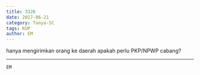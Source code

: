 ```yaml
---
title: 3326
date: 2017-06-21
category: Tanya-SC
tags: KUP
author: EM
---
```


hanya mengirimkan orang ke daerah apakah perlu PKP/NPWP cabang?

---



`EM`
